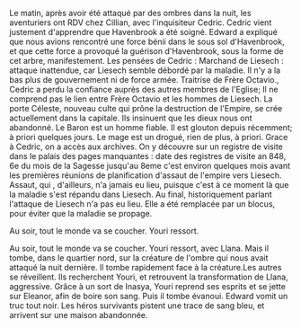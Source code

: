 Le matin, après avoir été attaqué par des ombres dans la nuit, les aventuriers ont RDV chez Cillian, avec l'inquisiteur Cedric. Cedric vient justement d'apprendre que Havenbrook a été soigné. Edward a expliqué que nous avions rencontré une force bénii dans le sous sol d'Havenbrook, et que cette force a provoqué la guérison d'Havenbrook, sous la forme de cet arbre, manifestement. Les pensées de Cedric : Marchand de Liesech : attaque inattendue, car Liesech semble débordé par la maladie. Il n'y a la bas plus de gouvernement ni de force armée. Traitrise de Frère Octavio., Cedric a perdu la confiance auprès des autres membres de l'Eglise; Il ne comprend pas le lien entre Frère Octavio et les hommes de Liesech. La porte Céleste, nouveau culte qui prône la destruction de l'Empire, se crée actuellement dans la capitale. Ils insinuent que les dieux nous ont abandonné. Le Baron est un homme fiable. Il est glouton depuis récemment; à priori quelques jours. Le mage est un drogué, rien de plus, à priori. Grace à Cedric, on a accès aux archives. On y découvre sur un registre de visite dans le palais des pages manquantes : date des registres de visite an 848, 6e du mois de la Sagesse jusqu'au 8eme c'est environ quelques mois avant les premières réunions de planification d'assaut de l'empire vers Liesech. Assaut, qui , d'ailleurs, n'a jamais eu lieu, puisque c'est à ce moment là que la maladie s'est répandu dans Liesech. Au final, historiquement parlant l'attaque de Liesech n'a pas eu lieu. Elle a été remplacée par un blocus, pour éviter que la maladie se propage.

Au soir, tout le monde va se coucher. Youri ressort.

Au soir, tout le monde va se coucher. Youri ressort, avec Llana. Mais il tombe, dans le quartier nord, sur la créature de l'ombre qui nous avait attaqué la nuit dernière. Il tombe rapidement face à la créature.Les autres se réveillent. Ils recherchent Youri, et retrouvent la transformation de Llana, aggressive. Grâce à un sort de Inasya, Youri reprend ses esprits et se jette sur Eleanor, afin de boire son sang. Puis il tombe évanoui. Edward vomit un truc tout noir. Les héros survivants pistent une trace de sang bleu, et arrivent sur une maison abandonnée.